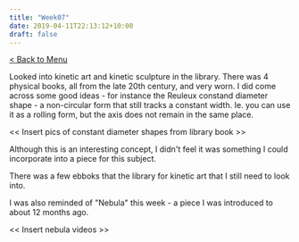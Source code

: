 ```yaml
---
title: "Week07"
date: 2019-04-11T22:13:12+10:00
draft: false
---
```

[< Back to Menu](/jso/)

Looked into kinetic art and kinetic sculpture in the library.  There was 4 physical books, all from the late 20th century, and very worn.  I did come across some good ideas - for instance the Reuleux constand diameter shape - a non-circular form that still tracks a constant width.  Ie. you can use it as a rolling form, but the axis does not remain in the same place.

<< Insert pics of constant diameter shapes from library book >>

Although this is an interesting concept, I didn't feel it was something I could incorporate into a piece for this subject.

There was a few ebboks that the library for kinetic art that I still need to look into.

I was also reminded of "Nebula" this week - a piece I was introduced to about 12 months ago.

<< Insert nebula videos >>